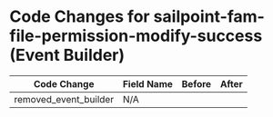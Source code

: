 # Code Changes for sailpoint-fam-file-permission-modify-success (Event Builder)

| Code Change | Field Name | Before | After |
|-------------|------------|--------|-------|
| removed_event_builder | N/A |  |  |